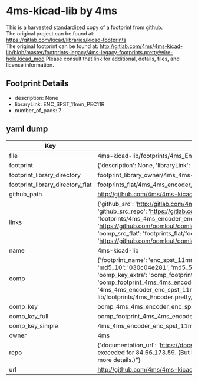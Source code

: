 # 4ms-kicad-lib by 4ms  
This is a harvested standardized copy of a footprint from github.  
The original project can be found at:  
https://gitlab.com/kicad/libraries/kicad-footprints  
The original footprint can be found at:
http://gitlab.com/4ms/4ms-kicad-lib/blob/master/footprints-legacy/4ms-legacy-footprints.pretty/wire-hole.kicad_mod
Please consult that link for additional, details, files, and license information.  
## Footprint Details
* description: None  
* libraryLink: ENC_SPST_11mm_PEC11R  
* number_of_pads: 7  
## yaml dump  
| Key | Value |  
| --- | --- |  
| file | 4ms-kicad-lib/footprints/4ms_Encoder.pretty/ENC_SPST_11mm_PEC11R.kicad_mod |  
| footprint | {'description': None, 'libraryLink': 'ENC_SPST_11mm_PEC11R', 'number_of_pads': 7} |  
| footprint_library_directory | footprint_library_owner/4ms_4ms-kicad-lib |  
| footprint_library_directory_flat | footprints_flat/4ms_4ms_encoder_enc_spst_11mm_pec11r/working |  
| github_path | http://github.com/4ms/4ms-kicad-lib/blob/master/footprints/4ms_Encoder.pretty/ENC_SPST_11mm_PEC11R.kicad_mod |  
| links | {'github_src': 'http://gitlab.com/4ms/4ms-kicad-lib/blob/master/footprints-legacy/4ms-legacy-footprints.pretty/wire-hole.kicad_mod', 'github_src_repo': 'https://gitlab.com/kicad/libraries/kicad-footprints', 'oomp_bot': 'footprints/4ms_4ms_encoder_enc_spst_11mm_pec11r/working', 'oomp_bot_github': 'https://github.com/oomlout/oomlout_oomp_footprint_bot/tree/main/footprints/4ms_4ms_encoder_enc_spst_11mm_pec11r/working', 'oomp_src_flat': 'footprints_flat/footprints_flat/4ms_4ms_encoder_enc_spst_11mm_pec11r/working', 'oomp_src_flat_github': 'https://github.com/oomlout/oomlout_oomp_footprint_src/tree/main/footprints_flat/4ms_4ms_encoder_enc_spst_11mm_pec11r/working'} |  
| name | 4ms-kicad-lib |  
| oomp | {'footprint_name': 'enc_spst_11mm_pec11r', 'library_name': '4ms_encoder', 'md5': '030c04e281484968c1d519d346f95c61', 'md5_10': '030c04e281', 'md5_5': '030c0', 'md5_6': '030c04', 'oomp_key': 'oomp_4ms_4ms_encoder_enc_spst_11mm_pec11r', 'oomp_key_extra': 'oomp_footprint_4ms_4ms_encoder_enc_spst_11mm_pec11r', 'oomp_key_full': 'oomp_footprint_4ms_4ms_encoder_enc_spst_11mm_pec11r_030c04', 'oomp_key_simple': '4ms_4ms_encoder_enc_spst_11mm_pec11r', 'original_filename': '4ms-kicad-lib/footprints/4ms_Encoder.pretty/ENC_SPST_11mm_PEC11R.kicad_mod', 'owner_name': '4ms'} |  
| oomp_key | oomp_4ms_4ms_encoder_enc_spst_11mm_pec11r |  
| oomp_key_full | oomp_footprint_4ms_4ms_encoder_enc_spst_11mm_pec11r |  
| oomp_key_simple | 4ms_4ms_encoder_enc_spst_11mm_pec11r |  
| owner | 4ms |  
| repo | {'documentation_url': 'https://docs.github.com/rest/overview/resources-in-the-rest-api#rate-limiting', 'message': "API rate limit exceeded for 84.66.173.59. (But here's the good news: Authenticated requests get a higher rate limit. Check out the documentation for more details.)"} |  
| url | http://github.com/4ms/4ms-kicad-lib |  

